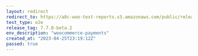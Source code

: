 ```yaml
---
layout: redirect
redirect_to: https://a8c-woo-test-reports.s3.amazonaws.com/public/release/7.7.0-beta.2/woocommerce-payments/e2e/index.html
test_type: e2e
release_tag: 7.7.0-beta.2
env_description: "woocommerce-payments"
created_at: "2023-04-25T23:19:12Z"
passed: true
---
```

